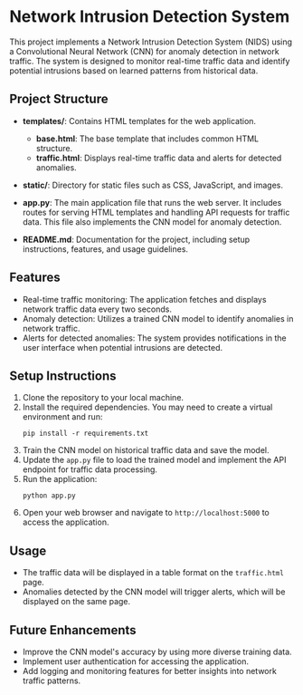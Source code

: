 # Network Intrusion Detection System

This project implements a Network Intrusion Detection System (NIDS) using a Convolutional Neural Network (CNN) for anomaly detection in network traffic. The system is designed to monitor real-time traffic data and identify potential intrusions based on learned patterns from historical data.

## Project Structure

- **templates/**: Contains HTML templates for the web application.
  - **base.html**: The base template that includes common HTML structure.
  - **traffic.html**: Displays real-time traffic data and alerts for detected anomalies.

- **static/**: Directory for static files such as CSS, JavaScript, and images.

- **app.py**: The main application file that runs the web server. It includes routes for serving HTML templates and handling API requests for traffic data. This file also implements the CNN model for anomaly detection.

- **README.md**: Documentation for the project, including setup instructions, features, and usage guidelines.

## Features

- Real-time traffic monitoring: The application fetches and displays network traffic data every two seconds.
- Anomaly detection: Utilizes a trained CNN model to identify anomalies in network traffic.
- Alerts for detected anomalies: The system provides notifications in the user interface when potential intrusions are detected.

## Setup Instructions

1. Clone the repository to your local machine.
2. Install the required dependencies. You may need to create a virtual environment and run:
   ```
   pip install -r requirements.txt
   ```
3. Train the CNN model on historical traffic data and save the model.
4. Update the `app.py` file to load the trained model and implement the API endpoint for traffic data processing.
5. Run the application:
   ```
   python app.py
   ```
6. Open your web browser and navigate to `http://localhost:5000` to access the application.

## Usage

- The traffic data will be displayed in a table format on the `traffic.html` page.
- Anomalies detected by the CNN model will trigger alerts, which will be displayed on the same page.

## Future Enhancements

- Improve the CNN model's accuracy by using more diverse training data.
- Implement user authentication for accessing the application.
- Add logging and monitoring features for better insights into network traffic patterns.
